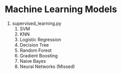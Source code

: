 # Machine Learning Models

1. supervised_learning.py
   1. SVM
   2. KNN
   3. Logistic Regression
   4. Decision Tree
   5. Random Forest
   6. Gradient Boosting
   7. Naive Bayes
   8. Neural Networks (Missed)


